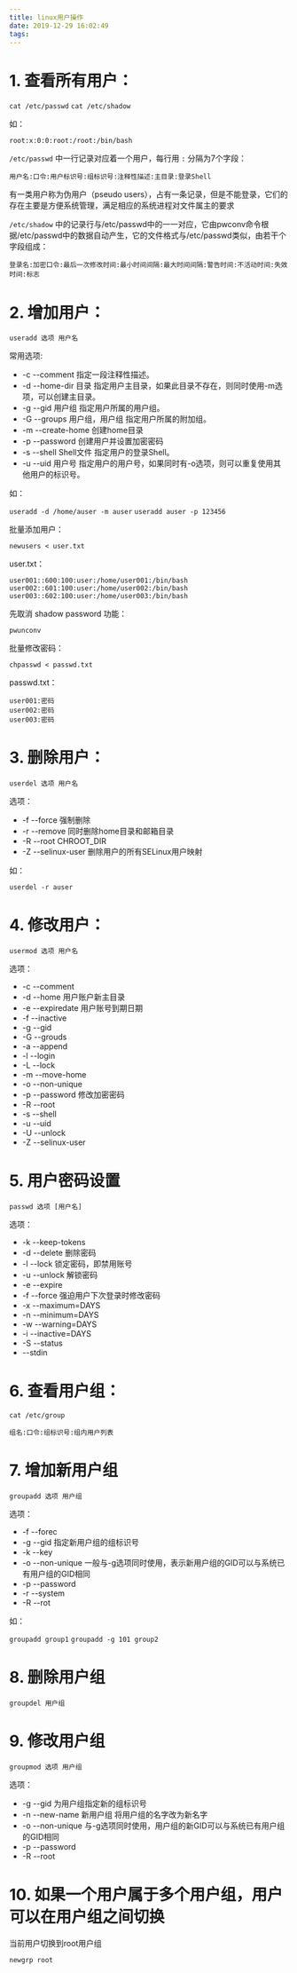 ```yaml
---
title: linux用户操作
date: 2019-12-29 16:02:49
tags:
---
```


# 1. 查看所有用户：

`cat /etc/passwd`
`cat /etc/shadow`

<!-- more -->

如：

    root:x:0:0:root:/root:/bin/bash

`/etc/passwd` 中一行记录对应着一个用户，每行用 `:` 分隔为7个字段：

    用户名:口令:用户标识号:组标识号:注释性描述:主目录:登录Shell

有一类用户称为伪用户（pseudo users），占有一条记录，但是不能登录，它们的存在主要是方便系统管理，满足相应的系统进程对文件属主的要求

`/etc/shadow` 中的记录行与/etc/passwd中的一一对应，它由pwconv命令根据/etc/passwd中的数据自动产生，它的文件格式与/etc/passwd类似，由若干个字段组成：

    登录名:加密口令:最后一次修改时间:最小时间间隔:最大时间间隔:警告时间:不活动时间:失效时间:标志

# 2. 增加用户：

`useradd 选项 用户名`

常用选项:

- -c --comment 指定一段注释性描述。
- -d --home-dir 目录 指定用户主目录，如果此目录不存在，则同时使用-m选项，可以创建主目录。
- -g --gid 用户组 指定用户所属的用户组。
- -G --groups 用户组，用户组 指定用户所属的附加组。
- -m --create-home 创建home目录
- -p --password 创建用户并设置加密密码
- -s --shell Shell文件 指定用户的登录Shell。
- -u --uid 用户号 指定用户的用户号，如果同时有-o选项，则可以重复使用其他用户的标识号。

如：
    
`useradd -d /home/auser -m auser`
`useradd auser -p 123456`

批量添加用户：

`newusers < user.txt`

user.txt：

    user001::600:100:user:/home/user001:/bin/bash
    user002::601:100:user:/home/user002:/bin/bash
    user003::602:100:user:/home/user003:/bin/bash

先取消 shadow password 功能：

`pwunconv`

批量修改密码：

`chpasswd < passwd.txt`

passwd.txt：

    user001:密码
    user002:密码
    user003:密码

# 3. 删除用户：

`userdel 选项 用户名`

选项：

- -f --force 强制删除
- -r --remove 同时删除home目录和邮箱目录
- -R --root CHROOT_DIR
- -Z --selinux-user 删除用户的所有SELinux用户映射

如：

`userdel -r auser`
    
# 4. 修改用户：

`usermod 选项 用户名`

选项：

- -c --comment 
- -d --home 用户账户新主目录
- -e --expiredate 用户账号到期日期
- -f --inactive
- -g --gid
- -G --grouds
- -a --append
- -l --login
- -L --lock
- -m --move-home
- -o --non-unique
- -p --password 修改加密密码
- -R --root
- -s --shell
- -u --uid
- -U --unlock
- -Z --selinux-user

# 5. 用户密码设置

`passwd 选项 [用户名]`

选项：

- -k --keep-tokens
- -d --delete 删除密码
- -l --lock 锁定密码，即禁用账号
- -u --unlock 解锁密码
- -e --expire
- -f --force 强迫用户下次登录时修改密码
- -x --maximum=DAYS
- -n --minimum=DAYS
- -w --warning=DAYS
- -i --inactive=DAYS
- -S --status
- --stdin

# 6. 查看用户组：

`cat /etc/group`

    组名:口令:组标识号:组内用户列表

# 7. 增加新用户组

`groupadd 选项 用户组`

选项：

- -f --forec
- -g --gid 指定新用户组的组标识号
- -k --key
- -o --non-unique 一般与-g选项同时使用，表示新用户组的GID可以与系统已有用户组的GID相同
- -p --password
- -r --system
- -R --rot

如：

`groupadd group1`
`groupadd -g 101 group2`

# 8. 删除用户组

`groupdel 用户组`

# 9. 修改用户组

`groupmod 选项 用户组`

选项：

- -g --gid 为用户组指定新的组标识号
- -n --new-name 新用户组 将用户组的名字改为新名字
- -o --non-unique 与-g选项同时使用，用户组的新GID可以与系统已有用户组的GID相同
- -p --password
- -R --root

# 10. 如果一个用户属于多个用户组，用户可以在用户组之间切换

当前用户切换到root用户组

`newgrp root`
